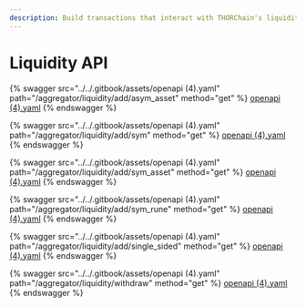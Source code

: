 ```yaml
---
description: Build transactions that interact with THORChain's liquidity
---
```


# Liquidity API

{% swagger src="../../.gitbook/assets/openapi (4).yaml" path="/aggregator/liquidity/add/asym_asset" method="get" %}
[openapi (4).yaml](<../../.gitbook/assets/openapi (4).yaml>)
{% endswagger %}

{% swagger src="../../.gitbook/assets/openapi (4).yaml" path="/aggregator/liquidity/add/sym" method="get" %}
[openapi (4).yaml](<../../.gitbook/assets/openapi (4).yaml>)
{% endswagger %}

{% swagger src="../../.gitbook/assets/openapi (4).yaml" path="/aggregator/liquidity/add/sym_asset" method="get" %}
[openapi (4).yaml](<../../.gitbook/assets/openapi (4).yaml>)
{% endswagger %}

{% swagger src="../../.gitbook/assets/openapi (4).yaml" path="/aggregator/liquidity/add/sym_rune" method="get" %}
[openapi (4).yaml](<../../.gitbook/assets/openapi (4).yaml>)
{% endswagger %}

{% swagger src="../../.gitbook/assets/openapi (4).yaml" path="/aggregator/liquidity/add/single_sided" method="get" %}
[openapi (4).yaml](<../../.gitbook/assets/openapi (4).yaml>)
{% endswagger %}

{% swagger src="../../.gitbook/assets/openapi (4).yaml" path="/aggregator/liquidity/withdraw" method="get" %}
[openapi (4).yaml](<../../.gitbook/assets/openapi (4).yaml>)
{% endswagger %}
